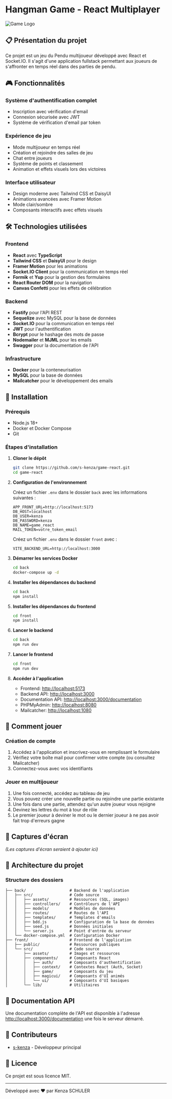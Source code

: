 # Hangman Game - React Multiplayer

![Game Logo](back/assets/logo.png)

## 📋 Présentation du projet

Ce projet est un jeu du Pendu multijoueur développé avec React et Socket.IO. Il s'agit d'une application fullstack permettant aux joueurs de s'affronter en temps réel dans des parties de pendu.

## 🎮 Fonctionnalités

### Système d'authentification complet
- Inscription avec vérification d'email
- Connexion sécurisée avec JWT
- Système de vérification d'email par token

### Expérience de jeu
- Mode multijoueur en temps réel
- Création et rejoindre des salles de jeu
- Chat entre joueurs
- Système de points et classement
- Animation et effets visuels lors des victoires

### Interface utilisateur
- Design moderne avec Tailwind CSS et DaisyUI
- Animations avancées avec Framer Motion
- Mode clair/sombre
- Composants interactifs avec effets visuels

## 🛠️ Technologies utilisées

### Frontend
- **React** avec **TypeScript**
- **Tailwind CSS** et **DaisyUI** pour le design
- **Framer Motion** pour les animations
- **Socket.IO Client** pour la communication en temps réel
- **Formik** et **Yup** pour la gestion des formulaires
- **React Router DOM** pour la navigation
- **Canvas Confetti** pour les effets de célébration

### Backend
- **Fastify** pour l'API REST
- **Sequelize** avec MySQL pour la base de données
- **Socket.IO** pour la communication en temps réel
- **JWT** pour l'authentification
- **Bcrypt** pour le hashage des mots de passe
- **Nodemailer** et **MJML** pour les emails
- **Swagger** pour la documentation de l'API

### Infrastructure
- **Docker** pour la conteneurisation
- **MySQL** pour la base de données
- **Mailcatcher** pour le développement des emails

## 🚀 Installation

### Prérequis
- Node.js 18+ 
- Docker et Docker Compose
- Git

### Étapes d'installation

1. **Cloner le dépôt**
   ```bash
   git clone https://github.com/s-kenza/game-react.git
   cd game-react
   ```

2. **Configuration de l'environnement**
   
   Créez un fichier `.env` dans le dossier `back` avec les informations suivantes :
   ```
   APP_FRONT_URL=http://localhost:5173
   DB_HOST=localhost
   DB_USER=kenza
   DB_PASSWORD=kenza
   DB_NAME=game_react
   MAIL_TOKEN=votre_token_email
   ```

   Créez un fichier `.env` dans le dossier `front` avec :
   ```
   VITE_BACKEND_URL=http://localhost:3000
   ```

3. **Démarrer les services Docker**
   ```bash
   cd back
   docker-compose up -d
   ```

4. **Installer les dépendances du backend**
   ```bash
   cd back
   npm install
   ```

5. **Installer les dépendances du frontend**
   ```bash
   cd front
   npm install
   ```

6. **Lancer le backend**
   ```bash
   cd back
   npm run dev
   ```

7. **Lancer le frontend**
   ```bash
   cd front
   npm run dev
   ```

8. **Accéder à l'application**
   - Frontend: [http://localhost:5173](http://localhost:5173)
   - Backend API: [http://localhost:3000](http://localhost:3000)
   - Documentation API: [http://localhost:3000/documentation](http://localhost:3000/documentation)
   - PHPMyAdmin: [http://localhost:8080](http://localhost:8080)
   - Mailcatcher: [http://localhost:1080](http://localhost:1080)

## 👥 Comment jouer

### Création de compte
1. Accédez à l'application et inscrivez-vous en remplissant le formulaire
2. Vérifiez votre boîte mail pour confirmer votre compte (ou consultez Mailcatcher)
3. Connectez-vous avec vos identifiants

### Jouer en multijoueur
1. Une fois connecté, accédez au tableau de jeu
2. Vous pouvez créer une nouvelle partie ou rejoindre une partie existante
3. Une fois dans une partie, attendez qu'un autre joueur vous rejoigne
4. Devinez les lettres du mot à tour de rôle
5. Le premier joueur à deviner le mot ou le dernier joueur à ne pas avoir fait trop d'erreurs gagne

## 📱 Captures d'écran

*(Les captures d'écran seraient à ajouter ici)*

## 🔗 Architecture du projet

### Structure des dossiers

```
├── back/                   # Backend de l'application
│   ├── src/                # Code source
│   │   ├── assets/         # Ressources (SQL, images)
│   │   ├── controllers/    # Contrôleurs de l'API
│   │   ├── models/         # Modèles de données
│   │   ├── routes/         # Routes de l'API
│   │   ├── templates/      # Templates d'emails
│   │   ├── bdd.js          # Configuration de la base de données
│   │   ├── seed.js         # Données initiales
│   │   └── server.js       # Point d'entrée du serveur
│   └── docker-compose.yml  # Configuration Docker
├── front/                  # Frontend de l'application
│   ├── public/             # Ressources publiques
│   └── src/                # Code source
│       ├── assets/         # Images et ressources
│       ├── components/     # Composants React
│       │   ├── auth/       # Composants d'authentification
│       │   ├── context/    # Contextes React (Auth, Socket)
│       │   ├── game/       # Composants du jeu
│       │   ├── magicui/    # Composants d'UI animés
│       │   └── ui/         # Composants d'UI basiques
│       └── lib/            # Utilitaires
```

## 📝 Documentation API

Une documentation complète de l'API est disponible à l'adresse [http://localhost:3000/documentation](http://localhost:3000/documentation) une fois le serveur démarré.

## 🤝 Contributeurs

- [s-kenza](https://github.com/s-kenza) - Développeur principal

## 📄 Licence

Ce projet est sous licence MIT.

---

Développé avec ❤️ par Kenza SCHULER
